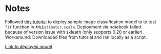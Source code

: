 # Notes

Followed [this tutorial](https://docs.microsoft.com/en-us/azure/machine-learning/tutorial-deploy-models-with-aml) to
deploy sample image classification model to to test `fit` function in `AMLEstimator.scala`. Deployment via notebook 
failed because of version issue with sklearn (only supports 0.20 or earlier). Workaround: Downloaded files from tutorial
and ran locally as a script. 

[Link to deployed model]()